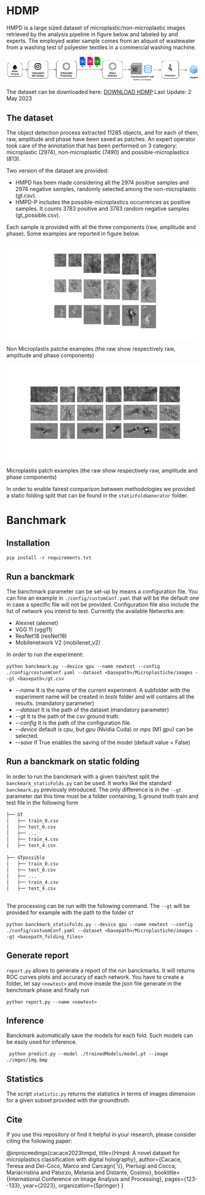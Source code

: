 # HDMP

HMPD is a large sized dataset of microplastic/non-microplastic images retrieved by the analysis pipeline in figure below and labeled by and experts. 
The employed water sample comes from an aliquot of wastewater from a washing test of polyester textiles in a commercial washing machine.


![pipeline](./images/pipeline.png "Processing Pipeline")

The dataset can be downloaded here: [DOWNLOAD HDMP](https://cnrsc-my.sharepoint.com/:u:/g/personal/marco_delcoco_cnr_it/Ed_vtJKpJ7xBtQBzQ8sjEgABjg8RbYHoQxzxzlCoqiy9JA?e=siQehx?download=1)
Last Update: 2 May 2023


## The dataset

The object detection process extracted 11285 objects, and for each of them, raw, amplitude and phase have
been saved as patches. An expert operator took care of the annotation that has been performed on 3 category: microplastic (2974), non-microplastic (7490) and
possible-microplastics (813).

Two version of the dataset are provided:
- HMPD has been made considering all the 2974 positive samples and 2974 negative samples, randomly selected among the non-microplastic (gt.csv).
- HMPD-P includes the possible-microplastics occurrences as positive samples. It counts 3783 positive and 3783 random negative samples (gt_possible.csv). 

Each sample is provided with all the three components (raw, amplitude and phase). Some examples are reported in figure below.

![pipeline](./images/example0.png "Processing Pipeline")

Non Microplastis patche examples (the raw show respectively raw, amplitude and phase components)

![pipeline](./images/example1.png "Processing Pipeline")

Microplastis patch examples (the raw show respectively raw, amplitude and phase components)

In order to enable fairest comparison between methodologies we provided a static folding split that can be found in the  `staticFoldGenerator` folder.

# Banchmark

## Installation

```
pip install -r requirements.txt
```

## Run a banckmark

The banchmark parameter can be set-up by means a configuration file.
You can fine an example in `./config/customConf.yaml` that will be the default one in case a specific file will not be provided.
Configuration file also include the list of network you intend to test. Currently the available Networks are:
- Alexnet (alexnet)
- VGG 11 (vgg11)
- ResNet18 (resNet18)
- Mobilenetwork V2 (mobilenet_v2)

In order to run the experiment:

```
python banckmark.py --device gpu --name newtest --config ./config/costuomConf.yaml --dataset <basepath>/Microplastiche/images --gt <basepath>/gt.csv
```

- *--name* It is the name of the current experiment. A subfolder with the experiment name will be created in *tests* folder and will contains all the results. (mandatory parameter)
- *--dataset* It is the path of the dataset (mandatory parameter)
- *--gt* It ts the path of the csv ground truth.
- *--config* It is the path of the configuration file.
- *--device* default is *cpu*, but *gpu* (Nvidia Cuda) or *mps* (M1 gpu) can be selected.
- *--save* if True enables the saving of the model (default value = False)

## Run a banckmark on static folding

In order to run the banckmark with a given train/test split the `banckmark_staticFolds.py` can be used. It works like the standard `banckmark.py` previously
introduced. The only difference is in the `--gt` parameter dat this time must be a folder containing, 5 ground truth train and test file in the following form
```
├── GT
│   ├── train_0.csv
│   ├── test_0.csv
│   ├── ...
│   ├── train_4.csv
│   ├── test_4.csv

├── GTpossible
│   ├── train_0.csv
│   ├── test_0.csv
│   ├── ...
│   ├── train_4.csv
│   ├── test_4.csv


```
The processing can be run with the following command. The `--gt` will be provided for example with the path to the folder `GT`
```
python banckmark_staticFolds.py --device gpu --name newtest --config ./config/costuomConf.yaml --dataset <basepath>/Microplastiche/images --gt <basepath_folding_files>
```

## Generate report
`report.py` allows to generate a report of the run banckmarks. It will returns ROC curves plots and accuracy of each network.
You have to create a folder, let say `<newtest>` and move insede the json file generate in the benchmark phase and finally run

```
python report.py --name <newtest> 
```



## Inference

Banckmark automatically save the models for each fold. Such models can be easly used for inference.
```
 python predict.py --model ./trainedModels/model.pt --image ./imges/img.bmp
```

## Statistics
The script `statistic.py` returns the statistics in terms of images dimension for a given subset provided with the groundtruth.

## Cite
If you use this repository or find it helpful in your research, please consider citing the following paper:

@inproceedings{cacace2023hmpd,
  title={Hmpd: A novel dataset for microplastics classification with digital holography},
  author={Cacace, Teresa and Del-Coco, Marco and Carcagn{\`\i}, Pierluigi and Cocca, Mariacristina and Paturzo, Melania and Distante, Cosimo},
  booktitle={International Conference on Image Analysis and Processing},
  pages={123--133},
  year={2023},
  organization={Springer}
}



